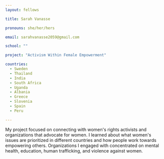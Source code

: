 ```yaml
---
layout: fellows

title: Sarah Vanasse

pronouns: she/her/hers

email: sarahvanasse2059@gmail.com

school: ""

project: "Activism Within Female Empowerment"

countries:
  - Sweden
  - Thailand
  - India
  - South Africa
  - Uganda
  - Albania
  - Greece
  - Slovenia
  - Spain
  - Peru

---
```


My project focused on connecting with women's rights activists and organizations that advocate for women. I learned about what women's issues are prioritized in different countries and how people work towards empowering others. Organizations I engaged with concentrated on mental health, education, human trafficking, and violence against women.